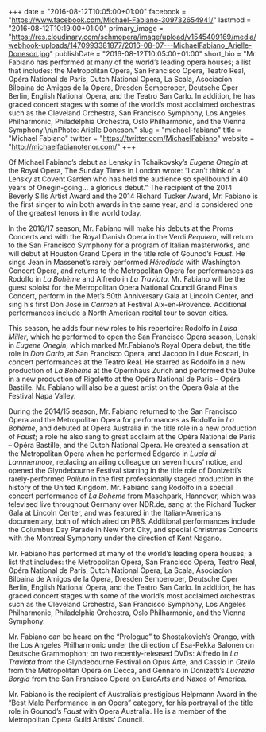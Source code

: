 +++
date = "2016-08-12T10:05:00+01:00"
facebook = "https://www.facebook.com/Michael-Fabiano-309732654941/"
lastmod = "2016-08-12T10:19:00+01:00"
primary_image = "https://res.cloudinary.com/schmopera/image/upload/v1545409169/media/webhook-uploads/1470993381877/2016-08-07---MichaelFabiano_Arielle-Doneson.jpg"
publishDate = "2016-08-12T10:05:00+01:00"
short_bio = "Mr. Fabiano has performed at many of the world’s leading opera houses; a list that includes: the Metropolitan Opera, San Francisco Opera, Teatro Real, Opéra National de Paris, Dutch National Opera, La Scala, Asociacíon Bilbaina de Amigos de la Ópera, Dresden Semperoper, Deutsche Oper Berlin, English National Opera, and the Teatro San Carlo. In addition, he has graced concert stages with some of the world’s most acclaimed orchestras such as the Cleveland Orchestra, San Francisco Symphony, Los Angeles Philharmonic, Philadelphia Orchestra, Oslo Philharmonic, and the Vienna Symphony.\n\nPhoto: Arielle Doneson."
slug = "michael-fabiano"
title = "Michael Fabiano"
twitter = "https://twitter.com/MichaelFabiano"
website = "http://michaelfabianotenor.com/"
+++

Of Michael Fabiano’s debut as Lensky in Tchaikovsky’s *Eugene Onegin* at the Royal Opera, The Sunday Times in London wrote: “I can’t think of a Lensky at Covent Garden who has held the audience so spellbound in 40 years of Onegin-going… a glorious debut.” The recipient of the 2014 Beverly Sills Artist Award and the 2014 Richard Tucker Award, Mr. Fabiano is the first singer to win both awards in the same year, and is considered one of the greatest tenors in the world today.

In the 2016/17 season, Mr. Fabiano will make his debuts at the Proms Concerts and with the Royal Danish Opera in the Verdi *Requiem*, will return to the San Francisco Symphony for a program of Italian masterworks, and will debut at Houston Grand Opera in the title role of Gounod’s *Faust*. He sings Jean in Massenet’s rarely performed *Hérodiade* with Washington Concert Opera, and returns to the Metropolitan Opera for performances as Rodolfo in *La Bohème* and Alfredo in *La Traviata*.  Mr. Fabiano will be the guest soloist for the Metropolitan Opera National Council Grand Finals Concert, perform in the Met’s 50th Anniversary Gala at Lincoln Center, and sing his first Don José in *Carmen* at Festival Aix-en-Provence. Additional performances include a North American recital tour to seven cities.

This season, he adds four new roles to his repertoire: Rodolfo in *Luisa Miller*, which he performed to open the San Francisco Opera season, Lenski in *Eugene Onegin*, which marked Mr.Fabiano’s Royal Opera debut, the title role in *Don Carlo*, at San Francisco Opera, and Jacopo in I due Foscari, in concert performances at the Teatro Real. He starred as Rodolfo in a new production of *La Bohème* at the Opernhaus Zurich and performed the Duke in a new production of Rigoletto at the Opéra National de Paris – Opéra Bastille. Mr. Fabiano will also be a guest artist on the Opera Gala at the Festival Napa Valley.

During the 2014/15 season, Mr. Fabiano returned to the San Francisco Opera and the Metropolitan Opera for performances as Rodolfo in *La Bohème*, and debuted at Opera Australia in the title role in a new production of *Faust*; a role he also sang to great acclaim at the Opéra National de Paris – Opéra Bastille, and the Dutch National Opera. He created a sensation at the Metropolitan Opera when he performed Edgardo in *Lucia di Lammermoor*, replacing an ailing colleague on seven hours’ notice, and opened the Glyndebourne Festival starring in the title role of Donizetti’s rarely-performed *Poliuto* in the first professionally staged production in the history of the United Kingdom. Mr. Fabiano sang Rodolfo in a special concert performance of *La Bohème* from Maschpark, Hannover, which was televised live throughout Germany over NDR.de, sang at the Richard Tucker Gala at Lincoln Center, and was featured in the Italian-Americans documentary, both of which aired on PBS. Additional performances include the Columbus Day Parade in New York City, and special Christmas Concerts with the Montreal Symphony under the direction of Kent Nagano.

Mr. Fabiano has performed at many of the world’s leading opera houses; a list that includes: the Metropolitan Opera, San Francisco Opera, Teatro Real, Opéra National de Paris, Dutch National Opera, La Scala, Asociacíon Bilbaina de Amigos de la Ópera, Dresden Semperoper, Deutsche Oper Berlin, English National Opera, and the Teatro San Carlo. In addition, he has graced concert stages with some of the world’s most acclaimed orchestras such as the Cleveland Orchestra, San Francisco Symphony, Los Angeles Philharmonic, Philadelphia Orchestra, Oslo Philharmonic, and the Vienna Symphony.

Mr. Fabiano can be heard on the “Prologue” to Shostakovich’s Orango, with the Los Angeles Philharmonic under the direction of Esa-Pekka Salonen on Deutsche Grammophon; on two recently-released DVDs: Alfredo in *La Traviata* from the Glyndebourne Festival on Opus Arte, and Cassio in *Otello* from the Metropolitan Opera on Decca, and Gennaro in Donizetti’s *Lucrezia Borgia* from the San Francisco Opera on EuroArts and Naxos of America.

Mr. Fabiano is the recipient of Australia’s prestigious Helpmann Award in the “Best Male Performance in an Opera” category, for his portrayal of the title role in Gounod’s *Faust* with Opera Australia. He is a member of the Metropolitan Opera Guild Artists’ Council.
